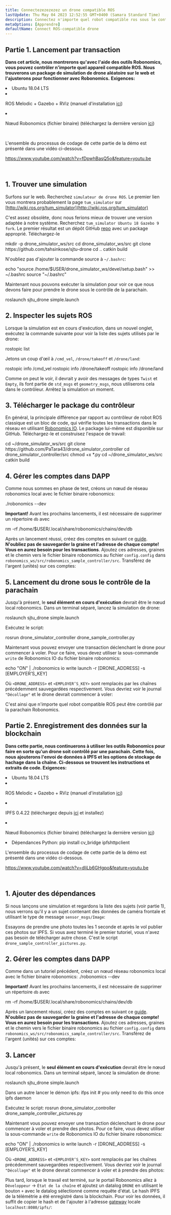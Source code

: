 ```yaml
---
title: Connectezezezezez un drone compatible ROS
lastUpdate: Thu May 04 2023 12:52:55 GMT+0400 (Samara Standard Time)
description: Connectez n'importe quel robot compatible ros sous le contrôle de la parachain robonomics.
metaOptions: [Apprendre]
defaultName: Connect ROS-compatible drone
---
```



## Partie 1. Lancement par transaction

**Dans cet article, nous montrerons qu'avec l'aide des outils Robonomics, vous pouvez contrôler n'importe quel appareil compatible ROS. Nous trouverons un package de simulation de drone aléatoire sur le web et l'ajusterons pour fonctionner avec Robonomics.**
**Exigences:**

<List>

<li>Ubuntu 18.04 LTS</li>

<li class="flex">

ROS Melodic + Gazebo + RViz (manuel d'installation [ici](http://wiki.ros.org/melodic/Installation))

</li>

<li class="flex">

Nœud Robonomics (fichier binaire) (téléchargez la dernière version [ici](https://github.com/airalab/robonomics/releases))

</li>

</List>

<br/>

L'ensemble du processus de codage de cette partie de la démo est présenté dans une vidéo ci-dessous.

https://www.youtube.com/watch?v=fDpwhBasQ5o&feature=youtu.be

<br/>

## 1. Trouver une simulation
Surfons sur le web. Recherchez `simulateur de drone ROS`. Le premier lien vous montrera probablement la page `tum_simulator` sur [http://wiki.ros.org/tum_simulator](http://wiki.ros.org/tum_simulator)


<LessonImages imageClasses="mb" src="connect-any-ros-compatible-drone/tum_simulator.jpg" alt="tum_simulator"/>

C'est assez obsolète, donc nous ferions mieux de trouver une version adaptée à notre système. Recherchez `tum_simulator Ubuntu 18 Gazebo 9 fork`. Le premier résultat est un dépôt GitHub [repo](https://github.com/tahsinkose/sjtu-drone) avec un package approprié. Téléchargez-le

<LessonCodeWrapper language="bash">
mkdir -p drone_simulator_ws/src
cd drone_simulator_ws/src
git clone https://github.com/tahsinkose/sjtu-drone
cd ..
catkin build
</LessonCodeWrapper>

N'oubliez pas d'ajouter la commande source à `~/.bashrc`:

<LessonCodeWrapper language="bash" codeClass="big-code">
echo "source /home/$USER/drone_simulator_ws/devel/setup.bash" >> ~/.bashrc
source "~/.bashrc"
</LessonCodeWrapper>

Maintenant nous pouvons exécuter la simulation pour voir ce que nous devons faire pour prendre le drone sous le contrôle de la parachain.

<LessonCodeWrapper language="bash">
roslaunch sjtu_drone simple.launch
</LessonCodeWrapper>

## 2. Inspecter les sujets ROS
Lorsque la simulation est en cours d'exécution, dans un nouvel onglet, exécutez la commande suivante pour voir la liste des sujets utilisés par le drone:

<LessonCodeWrapper language="bash">
rostopic list
</LessonCodeWrapper>

Jetons un coup d'œil à `/cmd_vel`, `/drone/takeoff` et `/drone/land`:

<LessonCodeWrapper language="bash">
rostopic info /cmd_vel
rostopic info /drone/takeoff
rostopic info /drone/land
</LessonCodeWrapper>

<LessonImages imageClasses="mb" src="connect-any-ros-compatible-drone/topics_info.jpg" alt="topics_info"/>

Comme on peut le voir, il devrait y avoir des messages de types `Twist` et `Empty`, ils font partie de `std_msgs` et `geometry_msgs`, nous utiliserons cela dans le contrôleur. Arrêtez la simulation un moment.

## 3. Télécharger le package du contrôleur
En général, la principale différence par rapport au contrôleur de robot ROS classique est un bloc de code, qui vérifie toutes les transactions dans le réseau en utilisant [Robonomics IO](https://wiki.robonomics.network/docs/rinterface/). Le package lui-même est disponible sur GitHub. Téléchargez-le et construisez l'espace de travail:

<LessonCodeWrapper language="bash">
cd ~/drone_simulator_ws/src
git clone https://github.com/PaTara43/drone_simulator_controller
cd drone_simulator_controller/src
chmod +x *.py
cd ~/drone_simulator_ws/src
catkin build
</LessonCodeWrapper>

## 4. Gérer les comptes dans DAPP
Comme nous sommes en phase de test, créons un nœud de réseau robonomics local avec le fichier binaire robonomics:

<LessonCodeWrapper language="bash">
./robonomics --dev
</LessonCodeWrapper>

**Important!** Avant les prochains lancements, il est nécessaire de supprimer un répertoire `db` avec

<LessonCodeWrapper language="bash" codeClass="big-code">
rm -rf /home/$USER/.local/share/robonomics/chains/dev/db
</LessonCodeWrapper>

Après un lancement réussi, créez des comptes en suivant ce [guide](https://wiki.robonomics.network/docs/create-account-in-dapp/). **N'oubliez pas de sauvegarder la graine et l'adresse de chaque compte! Vous en aurez besoin pour les transactions**. Ajoutez ces adresses, graines et le chemin vers le fichier binaire robonomics au fichier `config.config` dans `robonomics_ws/src/robonomics_sample_controller/src`. Transférez de l'argent (unités) sur ces comptes:

<LessonImages imageClasses="mb" src="connect-any-ros-compatible-drone/balances.jpg" alt="balances"/>

## 5. Lancement du drone sous le contrôle de la parachain

Jusqu'à présent, le **seul élément en cours d'exécution** devrait être le nœud local robonomics. Dans un terminal séparé, lancez la simulation de drone:

<LessonCodeWrapper language="bash">
roslaunch sjtu_drone simple.launch
</LessonCodeWrapper>

Exécutez le script:

<LessonCodeWrapper language="bash" codeClass="big-code">
rosrun drone_simulator_controller drone_sample_controller.py
</LessonCodeWrapper>

<LessonImages imageClasses="mb" src="connect-any-ros-compatible-drone/launched_drone.jpg" alt="launched_drone"/>

Maintenant vous pouvez envoyer une transaction déclenchant le drone pour commencer à voler. Pour ce faire, vous devez utiliser la sous-commande `write` de Robonomics IO du fichier binaire robonomics:

<LessonCodeWrapper language="bash" codeClass="big-code">
echo "ON" | ./robonomics io write launch -r [DRONE_ADDRESS] -s [EMPLOYER’S_KEY]
</LessonCodeWrapper>

Où `<DRONE_ADDRESS>` et `<EMPLOYER’S_KEY>` sont remplacés par les chaînes précédemment sauvegardées respectivement.
Vous devriez voir le journal `"Décollage"` et le drone devrait commencer à voler:

<LessonImages imageClasses="mb" src="connect-any-ros-compatible-drone/flying.jpg" alt="flying"/>

C'est ainsi que n'importe quel robot compatible ROS peut être contrôlé par la parachain Robonomics.


##  Partie 2. Enregistrement des données sur la blockchain

**Dans cette partie, nous continuerons à utiliser les outils Robonomics pour faire en sorte qu'un drone soit contrôlé par une parachain. Cette fois, nous ajouterons l'envoi de données à IPFS et les options de stockage de hachage dans la chaîne. Ci-dessous se trouvent les instructions et extraits de code. Exigences:**

<List>

<li>Ubuntu 18.04 LTS</li>

<li class="flex">

ROS Melodic + Gazebo + RViz (manuel d'installation [ici](http://wiki.ros.org/melodic/Installation))
</li>

<li class="flex">

IPFS 0.4.22 (téléchargez depuis [ici](https://dist.ipfs.io/go-ipfs/v0.4.22/go-ipfs_v0.4.22_linux-386.tar.gz) et installez)
</li>

<li class="flex">

Nœud Robonomics (fichier binaire) (téléchargez la dernière version [ici](https://github.com/airalab/robonomics/releases))
</li>

<li>Dépendances Python:
<LessonCodeWrapper language="bash">
pip install cv_bridge ipfshttpclient
</LessonCodeWrapper>
</li>

</List>

L'ensemble du processus de codage de cette partie de la démo est présenté dans une vidéo ci-dessous.

https://www.youtube.com/watch?v=dliLb6GHgpo&feature=youtu.be

<br/>

## 1. Ajouter des dépendances
Si nous lançons une simulation et regardons la liste des sujets (voir partie 1), nous verrons qu'il y a un sujet contenant des données de caméra frontale et utilisant le type de message `sensor_msgs/Image`:

<LessonImages imageClasses="mb" src="connect-any-ros-compatible-drone/front_camera.jpg" alt="front_camera"/>

Essayons de prendre une photo toutes les 1 seconde et après le vol publier ces photos sur IPFS. Si vous avez terminé le premier tutoriel, vous n'avez pas besoin de télécharger autre chose. C'est le script `drone_sample_controller_pictures.py`.

## 2. Gérer les comptes dans DAPP
Comme dans un tutoriel précédent, créez un nœud réseau robonomics local avec le fichier binaire robonomics:
<LessonCodeWrapper language="bash">
./robonomics --dev
</LessonCodeWrapper>

**Important!** Avant les prochains lancements, il est nécessaire de supprimer un répertoire `db` avec

<LessonCodeWrapper language="bash" codeClass="big-code">
rm -rf /home/$USER/.local/share/robonomics/chains/dev/db
</LessonCodeWrapper>

Après un lancement réussi, créez des comptes en suivant ce [guide](https://wiki.robonomics.network/docs/create-account-in-dapp/). **N'oubliez pas de sauvegarder la graine et l'adresse de chaque compte! Vous en aurez besoin pour les transactions**. Ajoutez ces adresses, graines et le chemin vers le fichier binaire robonomics au fichier `config.config` dans `robonomics_ws/src/robonomics_sample_controller/src`. Transférez de l'argent (unités) sur ces comptes:

<LessonImages imageClasses="mb" src="connect-any-ros-compatible-drone/balances.jpg" alt="balances"/>

## 3. Lancer
Jusqu'à présent, le **seul élément en cours d'exécution** devrait être le nœud local robonomics. Dans un terminal séparé, lancez la simulation de drone:

<LessonCodeWrapper language="bash">
roslaunch sjtu_drone simple.launch
</LessonCodeWrapper>

Dans un autre lancer le démon ipfs:
<LessonCodeWrapper language="bash">
ifps init # you only need to do this once
ipfs daemon
</LessonCodeWrapper>

Exécutez le script:
<LessonCodeWrapper language="bash" codeClass="big-code">
rosrun drone_simulator_controller drone_sample_controller_pictures.py
</LessonCodeWrapper>

Maintenant vous pouvez envoyer une transaction déclenchant le drone pour commencer à voler et prendre des photos. Pour ce faire, vous devez utiliser la sous-commande `write` de Robonomics IO du fichier binaire robonomics:

<LessonCodeWrapper language="bash" codeClass="big-code">
echo "ON" | ./robonomics io write launch -r [DRONE_ADDRESS] -s [EMPLOYER’S_KEY]
</LessonCodeWrapper>

Où `<DRONE_ADDRESS>` et `<EMPLOYER’S_KEY>` sont remplacés par les chaînes précédemment sauvegardées respectivement.
Vous devriez voir le journal `"Décollage"` et le drone devrait commencer à voler et à prendre des photos:

<LessonImages imageClasses="mb" src="connect-any-ros-compatible-drone/flying_picturing.jpg" alt="flying_picturing"/>

Plus tard, lorsque le travail est terminé, sur le portail Robonomics allez à `Développeur` -> `État de la chaîne` et ajoutez un datalog `DRONE` en utilisant le bouton `+` avec le datalog sélectionné comme requête d'état. Le hash IPFS de la télémétrie a été enregistré dans la blockchain. Pour voir les données, il suffit de copier le hash et de l'ajouter à l'adresse [gateway](https://gateway.ipfs.io/ipfs/QmeYYwD4y4DgVVdAzhT7wW5vrvmbKPQj8wcV2pAzjbj886/docs/getting-started/) locale `localhost:8080/ipfs/`:


<LessonImages imageClasses="mb" src="connect-any-ros-compatible-drone/datalog.jpg" alt="Voila"/>